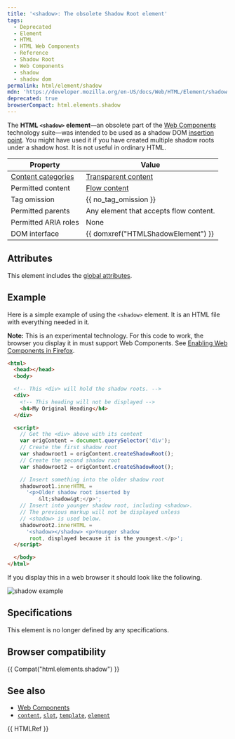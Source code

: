 ```yaml
---
title: '<shadow>: The obsolete Shadow Root element'
tags:
  - Deprecated
  - Element
  - HTML
  - HTML Web Components
  - Reference
  - Shadow Root
  - Web Components
  - shadow
  - shadow dom
permalink: html/element/shadow
mdn: 'https://developer.mozilla.org/en-US/docs/Web/HTML/Element/shadow'
deprecated: true
browserCompact: html.elements.shadow
---
```

The **HTML `<shadow>` element**—an obsolete part of the [Web Components](/web_components) technology suite—was intended to be used as a shadow DOM [insertion point](/glossary/insertion_point/). You might have used it if you have created multiple shadow roots under a shadow host. It is not useful in ordinary HTML.

| Property | Value |
| --- | --- |
| [Content categories](/html/content_categories) | [Transparent content](/html/content_categories#transparent_content_model) |
| Permitted content | [Flow content](/html/content_categories#flow_content) |
| Tag omission | {{ no_tag_omission }} |
| Permitted parents | Any element that accepts flow content. |
| Permitted ARIA roles | None |
| DOM interface | {{ domxref("HTMLShadowElement") }} |

## Attributes

This element includes the [global attributes](/html/global_attributes).

## Example

Here is a simple example of using the `<shadow>` element. It is an HTML file with everything needed in it.

**Note:** This is an experimental technology. For this code to work, the browser you display it in must support Web Components. See [Enabling Web Components in Firefox](/web_components#enabling_web_components_in_firefox).

```html
<html>
  <head></head>
  <body>

  <!-- This <div> will hold the shadow roots. -->
  <div>
    <!-- This heading will not be displayed -->
    <h4>My Original Heading</h4>
  </div>

  <script>
    // Get the <div> above with its content
    var origContent = document.querySelector('div');
    // Create the first shadow root
    var shadowroot1 = origContent.createShadowRoot();
    // Create the second shadow root
    var shadowroot2 = origContent.createShadowRoot();

    // Insert something into the older shadow root
    shadowroot1.innerHTML =
      '<p>Older shadow root inserted by
          &lt;shadow&gt;</p>';
    // Insert into younger shadow root, including <shadow>.
    // The previous markup will not be displayed unless
    // <shadow> is used below.
    shadowroot2.innerHTML =
      '<shadow></shadow> <p>Younger shadow
       root, displayed because it is the youngest.</p>';
  </script>

  </body>
</html>

```

If you display this in a web browser it should look like the following.

![shadow example](https://mdn.mozillademos.org/files/10083/shadow-example.png)

## Specifications

This element is no longer defined by any specifications.

## Browser compatibility

{{ Compat("html.elements.shadow") }}

## See also

-   [Web Components](/web_components)
-   [`content`](/html/element/content/), [`slot`](/html/element/slot/), [`template`](/html/element/template/), [`element`](/html/element/element/)

{{ HTMLRef }}